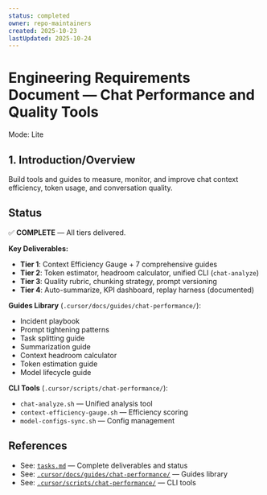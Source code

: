 ```yaml
---
status: completed
owner: repo-maintainers
created: 2025-10-23
lastUpdated: 2025-10-24
---
```


# Engineering Requirements Document — Chat Performance and Quality Tools

Mode: Lite

## 1. Introduction/Overview

Build tools and guides to measure, monitor, and improve chat context efficiency, token usage, and conversation quality.

## Status

✅ **COMPLETE** — All tiers delivered.

**Key Deliverables:**

- **Tier 1**: Context Efficiency Gauge + 7 comprehensive guides
- **Tier 2**: Token estimator, headroom calculator, unified CLI (`chat-analyze`)
- **Tier 3**: Quality rubric, chunking strategy, prompt versioning
- **Tier 4**: Auto-summarize, KPI dashboard, replay harness (documented)

**Guides Library** (`.cursor/docs/guides/chat-performance/`):

- Incident playbook
- Prompt tightening patterns
- Task splitting guide
- Summarization guide
- Context headroom calculator
- Token estimation guide
- Model lifecycle guide

**CLI Tools** (`.cursor/scripts/chat-performance/`):

- `chat-analyze.sh` — Unified analysis tool
- `context-efficiency-gauge.sh` — Efficiency scoring
- `model-configs-sync.sh` — Config management

## References

- See: [`tasks.md`](./tasks.md) — Complete deliverables and status
- See: [`.cursor/docs/guides/chat-performance/`](../../../.cursor/docs/guides/chat-performance/) — Guides library
- See: [`.cursor/scripts/chat-performance/`](../../../../.cursor/scripts/chat-performance/) — CLI tools
